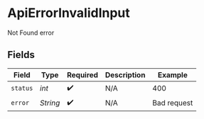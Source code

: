 # ApiErrorInvalidInput

Not Found error


## Fields

| Field              | Type               | Required           | Description        | Example            |
| ------------------ | ------------------ | ------------------ | ------------------ | ------------------ |
| `status`           | *int*              | :heavy_check_mark: | N/A                | 400                |
| `error`            | *String*           | :heavy_check_mark: | N/A                | Bad request        |